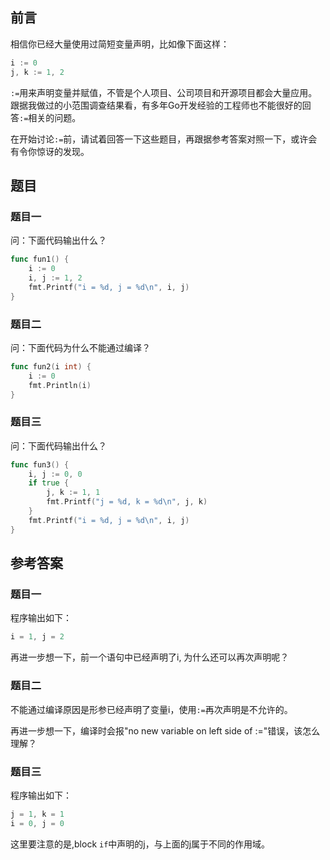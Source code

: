 ## 前言
相信你已经大量使用过简短变量声明，比如像下面这样：
```go
i := 0
j, k := 1, 2
```
`:=`用来声明变量并赋值，不管是个人项目、公司项目和开源项目都会大量应用。跟据我做过的小范围调查结果看，有多年Go开发经验的工程师也不能很好的回答`:=`相关的问题。

在开始讨论`:=`前，请试着回答一下这些题目，再跟据参考答案对照一下，或许会有令你惊讶的发现。

## 题目
### 题目一
问：下面代码输出什么？
```go
func fun1() {
    i := 0
    i, j := 1, 2
    fmt.Printf("i = %d, j = %d\n", i, j)
}
```

### 题目二
问：下面代码为什么不能通过编译？
```go
func fun2(i int) {
    i := 0
    fmt.Println(i)
}
```

### 题目三
问：下面代码输出什么？
```go
func fun3() {
    i, j := 0, 0
    if true {
        j, k := 1, 1
        fmt.Printf("j = %d, k = %d\n", j, k)
    }
    fmt.Printf("i = %d, j = %d\n", i, j)
}
```

## 参考答案
### 题目一
程序输出如下：
```go
i = 1, j = 2
```

再进一步想一下，前一个语句中已经声明了i, 为什么还可以再次声明呢？

### 题目二
不能通过编译原因是形参已经声明了变量i，使用`:=`再次声明是不允许的。

再进一步想一下，编译时会报"no new variable on left side of :="错误，该怎么理解？

### 题目三
程序输出如下：
```go
j = 1, k = 1
i = 0, j = 0
```
这里要注意的是,block `if`中声明的j，与上面的j属于不同的作用域。